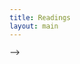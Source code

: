 ```yaml
---
title: Readings
layout: main
---
```

<!--
There are no required texts for this course.  In the spirit of Unix, I will generally
only post things that are available for free.  The internet at large contains more
than enough to get you through this course, and beyond.  There are also too many books
to choose from, each of which have their own specialty, flare, and usefulness.

You are not expected to read anything on this page, though I will be putting various
references to supplement what is covered in class as we continue.  They may be helpful
in clarifying, or at the very least give more details than I have covered.

This page will be updated from time to time as the course continues, I will try and
keep related topics in sections.

## Overview / Inspiration

- The [Unix wikipedia page][unix-wiki] has a *huge* amount of information, and more
  history than I could ever provide you with.
- Eric S. Raymond gives an excellent overview of [What Unix Gets Right][gets-right].
  The other sections of his book may not be as informative for you at the beginning
  of this course.


[unix-wiki]: https://en.wikipedia.org/wiki/Unix
[gets-right]: http://www.catb.org/esr/writings/taoup/html/ch01s05.html

<!--

... from future, import bindel resources ...

### Other recommendations
  - Cornell's Center for Advanced Computing (CAC) offers a number
    of online training modules, including a good
    [Linux introduction][cac-linux].
  - [GitHub][github] has links to several good resources for
    [learning about Git and GitHub][github-learning].
    I was particularly amused by the interactive [Try Git][try-git]
    tutorial.
  - Atlassian (makers of [BitBucket][bitbucket]) have a good
    [set of Git tutorials as well][bitbucket-turorials].
  - [ProGit][progit] is a freely available online book that
    covers the basics and much more.

  As an aside: [BitBucket][bitbucket] is probably the primary competitor to Git.
  I recommend getting accounts on both GitHub and BitBucket;
  the latter provides unlimited private repositories for educational
  users, which is helpful for managing proposals, paper drafts, and
  other projects that you might want to keep initially private.

  [cac-linux]: https://cvw.cac.cornell.edu/Linux/
  [github]: http://www.github.com/
  [github-learning]: https://help.github.com/articles/good-resources-for-learning-git-and-github/
  [try-git]: http://try.github.com/
  [bitbucket]: http://bitbucket.org/
  [bitbucket-tutorial]: https://www.atlassian.com/git/tutorials
  [progit]: http://git-scm.com/doc

--> -->
